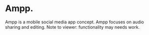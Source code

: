# Ampp.
Ampp is a mobile social media app concept. Ampp focuses on audio sharing and editing. Note to viewer: functionality may needs work.
